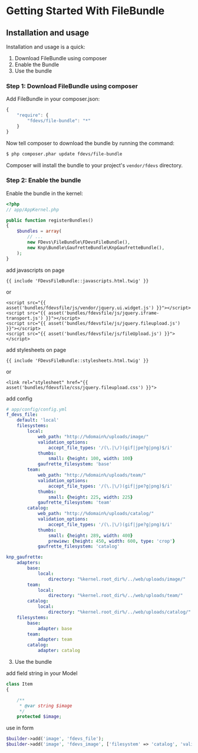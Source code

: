 Getting Started With FileBundle
===========================================

## Installation and usage

Installation and usage is a quick:

1. Download FileBundle using composer
2. Enable the Bundle
3. Use the bundle


### Step 1: Download FileBundle using composer

Add FileBundle in your composer.json:

```js
{
    "require": {
        "fdevs/file-bundle": "*"
    }
}
```

Now tell composer to download the bundle by running the command:

``` bash
$ php composer.phar update fdevs/file-bundle
```

Composer will install the bundle to your project's `vendor/fdevs` directory.


### Step 2: Enable the bundle

Enable the bundle in the kernel:

``` php
<?php
// app/AppKernel.php

public function registerBundles()
{
    $bundles = array(
        // ...
        new FDevs\FileBundle\FDevsFileBundle(),
        new Knp\Bundle\GaufretteBundle\KnpGaufretteBundle(),
    );
}
```

add javascripts on page

``` twig
{{ include 'FDevsFileBundle::javascripts.html.twig' }}
```
or

``` twig
<script src="{{ asset('bundles/fdevsfile/js/vendor/jquery.ui.widget.js') }}"></script>
<script src="{{ asset('bundles/fdevsfile/js/jquery.iframe-transport.js') }}"></script>
<script src="{{ asset('bundles/fdevsfile/js/jquery.fileupload.js') }}"></script>
<script src="{{ asset('bundles/fdevsfile/js/fileUpload.js') }}"></script>
```

add stylesheets on page


``` twig
{{ include 'FDevsFileBundle::stylesheets.html.twig' }}
```
or

``` twig
<link rel="stylesheet" href="{{ asset('bundles/fdevsfile/css/jquery.fileupload.css') }}">
```
add config

``` yaml
# app/config/config.yml
f_devs_file:
    default: 'local'
    filesystems:
        local:
            web_path: "http://%domain%/uploads/image/"
            validation_options:
                accept_file_types: '/(\.|\/)(gif|jpe?g|png)$/i'
            thumbs:
                small: {height: 100, width: 100}
            gaufrette_filesystem: 'base'
        team:
            web_path: "http://%domain%/uploads/team/"
            validation_options:
                accept_file_types: '/(\.|\/)(gif|jpe?g|png)$/i'
            thumbs:
                small: {height: 225, width: 225}
            gaufrette_filesystem: 'team'
        catalog:
            web_path: "http://%domain%/uploads/catalog/"
            validation_options:
                accept_file_types: '/(\.|\/)(gif|jpe?g|png)$/i'
            thumbs:
                small: {height: 289, width: 400}
                prewiew: {height: 450, width: 600, type: 'crop'}
            gaufrette_filesystem: 'catalog'

knp_gaufrette:
    adapters:
        base:
            local:
                directory: "%kernel.root_dir%/../web/uploads/image/"
        team:
            local:
                directory: "%kernel.root_dir%/../web/uploads/team/"
        catalog:
            local:
                directory: "%kernel.root_dir%/../web/uploads/catalog/"
    filesystems:
        base:
            adapter: base
        team:
            adapter: team
        catalog:
            adapter: catalog
```


3. Use the bundle


add field string in your Model
``` php
class Item
{

    /**
     * @var string $image
     */
    protected $image;

```

use in form

``` php
$builder->add('image', 'fdevs_file');
$builder->add('image', 'fdevs_image', ['filesystem' => 'catalog', 'validation_options' => ['max_file_size' => 1000]]);
```
